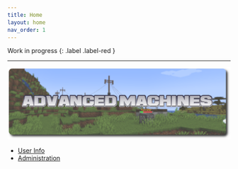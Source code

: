```yaml
---
title: Home
layout: home
nav_order: 1
---
```


Work in progress
{: .label .label-red }

---

![](/assets/title/banner.png)

- [User Info](pages/user_info_parent)
- [Administration](pages/admin_parent)